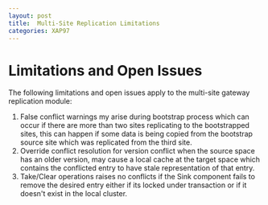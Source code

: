 ```yaml
---
layout: post
title:  Multi-Site Replication Limitations
categories: XAP97
---
```


# Limitations and Open Issues

The following limitations and open issues apply to the multi-site gateway replication module:

1. False conflict warnings my arise during bootstrap process which can occur if there are more than two sites replicating to the bootstrapped sites, this can happen if some data is being copied from the bootstrap source site which was replicated from the third site.
1. Override conflict resolution for version conflict when the source space has an older version, may cause a local cache at the target space which contains the conflicted entry to have stale representation of that entry.
1. Take/Clear operations raises no conflicts if the Sink component fails to remove the desired entry either if its locked under transaction or if it doesn't exist in the local cluster.

